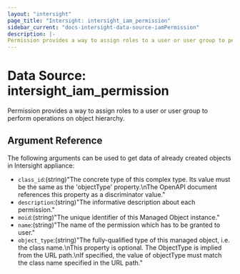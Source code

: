 ```yaml
---
layout: "intersight"
page_title: "Intersight: intersight_iam_permission"
sidebar_current: "docs-intersight-data-source-iamPermission"
description: |-
Permission provides a way to assign roles to a user or user group to perform operations on object hierarchy.
---
```


# Data Source: intersight_iam_permission
Permission provides a way to assign roles to a user or user group to perform operations on object hierarchy.
## Argument Reference
The following arguments can be used to get data of already created objects in Intersight appliance:
* `class_id`:(string)"The concrete type of this complex type. Its value must be the same as the 'objectType' property.\nThe OpenAPI document references this property as a discriminator value."
* `description`:(string)"The informative description about each permission."
* `moid`:(string)"The unique identifier of this Managed Object instance."
* `name`:(string)"The name of the permission which has to be granted to user."
* `object_type`:(string)"The fully-qualified type of this managed object, i.e. the class name.\nThis property is optional. The ObjectType is implied from the URL path.\nIf specified, the value of objectType must match the class name specified in the URL path."
